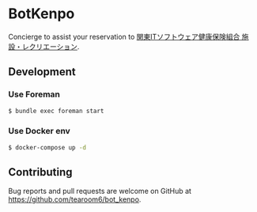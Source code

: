 # BotKenpo

Concierge to assist your reservation to [関東ITソフトウェア健康保険組合 施設・レクリエーション](https://as.its-kenpo.or.jp/).

## Development

### Use Foreman

```sh
$ bundle exec foreman start
```

### Use Docker env

```sh
$ docker-compose up -d
```

## Contributing

Bug reports and pull requests are welcome on GitHub at https://github.com/tearoom6/bot_kenpo.

